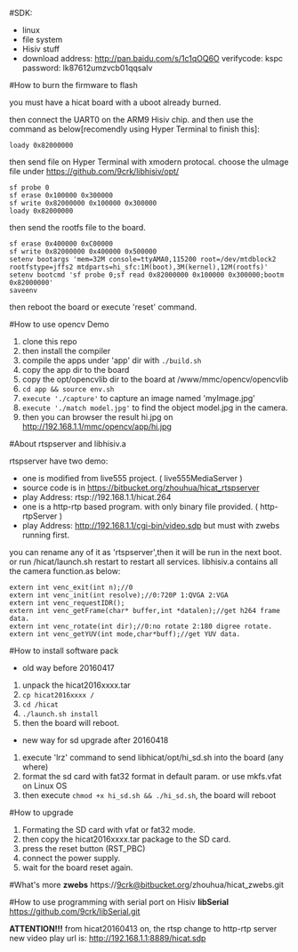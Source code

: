 #SDK:
* linux
* file system 
* Hisiv stuff
* download address: http://pan.baidu.com/s/1c1qOQ6O  verifycode: kspc   password: lk87612umzvcb01qqsalv
 
#How to burn the firmware to flash

you must have a hicat board with a uboot already burned.

then connect the UART0 on the ARM9 Hisiv chip. and then use the command as below[recomendly using Hyper Terminal to finish this]:
```
loady 0x82000000
```
then send file on Hyper Terminal with xmodern protocal. choose the uImage file under https://github.com/9crk/libhisiv/opt/
```
sf probe 0
sf erase 0x100000 0x300000
sf write 0x82000000 0x100000 0x300000    
loady 0x82000000
```
then send the rootfs file to the board.
```
sf erase 0x400000 0xC00000
sf write 0x82000000 0x400000 0x500000
setenv bootargs 'mem=32M console=ttyAMA0,115200 root=/dev/mtdblock2 rootfstype=jffs2 mtdparts=hi_sfc:1M(boot),3M(kernel),12M(rootfs)'
setenv bootcmd 'sf probe 0;sf read 0x82000000 0x100000 0x300000;bootm 0x82000000'
saveenv
```
then reboot the board or execute 'reset' command.

#How to use opencv Demo
1. clone this repo
2. then install the compiler
3. compile the apps under 'app' dir with ```./build.sh```
4. copy the app dir to the board
5. copy the opt/opencvlib dir to the board at /www/mmc/opencv/opencvlib
6. ```cd app && source env.sh```
7. ```execute './capture'``` to capture an image named 'myImage.jpg'
8. ```execute './match model.jpg'``` to find the object model.jpg in the camera.
9. then you can browser the result hi.jpg on http://192.168.1.1/mmc/opencv/app/hi.jpg

#About rtspserver and libhisiv.a

rtspserver have two demo:
* one is modified from live555 project. ( live555MediaServer )
 * source code is in https://bitbucket.org/zhouhua/hicat_rtspserver
 * play Address: rtsp://192.168.1.1/hicat.264
* one is a http-rtp based program. with only binary file provided. ( http-rtpServer )
 * play Address: http://192.168.1.1/cgi-bin/video.sdp but must with zwebs running first.

you can rename any of it as 'rtspserver',then it will be run in the next boot. or run /hicat/launch.sh restart to restart all services.
libhisiv.a contains all the camera function.as below:
```
extern int venc_exit(int n);//0 
extern int venc_init(int resolve);//0:720P 1:QVGA 2:VGA
extern int venc_requestIDR();
extern int venc_getFrame(char* buffer,int *datalen);//get h264 frame data.
extern int venc_rotate(int dir);//0:no rotate 2:180 digree rotate.
extern int venc_getYUV(int mode,char*buff);//get YUV data.
```

#How to install software pack
* old way before 20160417
 1. unpack the hicat2016xxxx.tar
 2. ```cp hicat2016xxxx /```
 3. ```cd /hicat```
 4. ```./launch.sh install```
 5. then the board will reboot.
* new way for sd upgrade after 20160418
 1. execute 'lrz' command to send libhicat/opt/hi_sd.sh into the board (any where)
 2. format the sd card with fat32 format in default param. or use mkfs.vfat on Linux OS
 3. then execute ```chmod +x hi_sd.sh && ./hi_sd.sh```, the board will reboot

#How to upgrade
1. Formating the SD card with vfat or fat32 mode.
2. then copy the hicat2016xxxx.tar package to the SD card.
3. press the reset button (RST_PBC)
4. connect the power supply.
5. wait for the board reset again.
	
#What's more
 **zwebs** https://9crk@bitbucket.org/zhouhua/hicat_zwebs.git

#How to use programming with serial port on Hisiv
 **libSerial** https://github.com/9crk/libSerial.git
	

**ATTENTION!!!** from hicat20160413 on, the rtsp change to http-rtp server
new video play url is: http://192.168.1.1:8889/hicat.sdp


